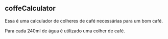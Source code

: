 ## coffeCalculator

Essa é uma calculador de colheres de café necessárias para um bom café. 

Para cada 240ml de água é utilizado uma colher de café.



